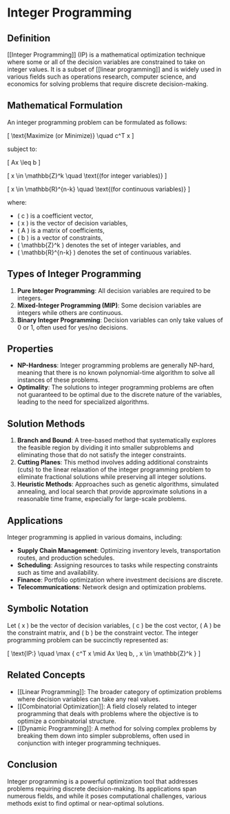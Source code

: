 
# Integer Programming

## Definition
[[Integer Programming]] (IP) is a mathematical optimization technique where some or all of the decision variables are constrained to take on integer values. It is a subset of [[linear programming]] and is widely used in various fields such as operations research, computer science, and economics for solving problems that require discrete decision-making.

## Mathematical Formulation
An integer programming problem can be formulated as follows:

\[
\text{Maximize (or Minimize)} \quad c^T x
\]

subject to:

\[
Ax \leq b
\]

\[
x \in \mathbb{Z}^k \quad \text{(for integer variables)}
\]

\[
x \in \mathbb{R}^{n-k} \quad \text{(for continuous variables)}
\]

where:
- \( c \) is a coefficient vector,
- \( x \) is the vector of decision variables,
- \( A \) is a matrix of coefficients,
- \( b \) is a vector of constraints,
- \( \mathbb{Z}^k \) denotes the set of integer variables, and
- \( \mathbb{R}^{n-k} \) denotes the set of continuous variables.

## Types of Integer Programming
1. **Pure Integer Programming**: All decision variables are required to be integers.
2. **Mixed-Integer Programming (MIP)**: Some decision variables are integers while others are continuous.
3. **Binary Integer Programming**: Decision variables can only take values of 0 or 1, often used for yes/no decisions.

## Properties
- **NP-Hardness**: Integer programming problems are generally NP-hard, meaning that there is no known polynomial-time algorithm to solve all instances of these problems.
- **Optimality**: The solutions to integer programming problems are often not guaranteed to be optimal due to the discrete nature of the variables, leading to the need for specialized algorithms.

## Solution Methods
1. **Branch and Bound**: A tree-based method that systematically explores the feasible region by dividing it into smaller subproblems and eliminating those that do not satisfy the integer constraints.
2. **Cutting Planes**: This method involves adding additional constraints (cuts) to the linear relaxation of the integer programming problem to eliminate fractional solutions while preserving all integer solutions.
3. **Heuristic Methods**: Approaches such as genetic algorithms, simulated annealing, and local search that provide approximate solutions in a reasonable time frame, especially for large-scale problems.

## Applications
Integer programming is applied in various domains, including:

- **Supply Chain Management**: Optimizing inventory levels, transportation routes, and production schedules.
- **Scheduling**: Assigning resources to tasks while respecting constraints such as time and availability.
- **Finance**: Portfolio optimization where investment decisions are discrete.
- **Telecommunications**: Network design and optimization problems.

## Symbolic Notation
Let \( x \) be the vector of decision variables, \( c \) be the cost vector, \( A \) be the constraint matrix, and \( b \) be the constraint vector. The integer programming problem can be succinctly represented as:

\[
\text{IP:} \quad \max \{ c^T x \mid Ax \leq b, \, x \in \mathbb{Z}^k \}
\]

## Related Concepts
- [[Linear Programming]]: The broader category of optimization problems where decision variables can take any real values.
- [[Combinatorial Optimization]]: A field closely related to integer programming that deals with problems where the objective is to optimize a combinatorial structure.
- [[Dynamic Programming]]: A method for solving complex problems by breaking them down into simpler subproblems, often used in conjunction with integer programming techniques.

## Conclusion
Integer programming is a powerful optimization tool that addresses problems requiring discrete decision-making. Its applications span numerous fields, and while it poses computational challenges, various methods exist to find optimal or near-optimal solutions.
